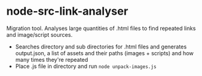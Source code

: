 # node-src-link-analyser
Migration tool. Analyses large quantities of .html files to find repeated links and image/script sources.

- Searches directory and sub directories for .html files and generates output.json, a list of assets and their paths (images + scripts) and how many times they're repeated
- Place .js file in directory and run `node unpack-images.js`
